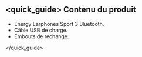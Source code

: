 ## <quick_guide> Contenu du produit

* Energy Earphones Sport 3 Bluetooth.
* Câble USB de charge.
* Embouts de rechange.

</quick_guide>
